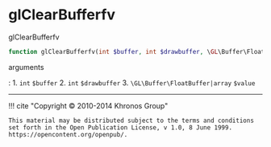 # glClearBufferfv
glClearBufferfv

```php
function glClearBufferfv(int $buffer, int $drawbuffer, \GL\Buffer\FloatBuffer|array $value) : void
```

arguments

:    1. `int` `$buffer` 
    2. `int` `$drawbuffer` 
    3. `\GL\Buffer\FloatBuffer|array` `$value` 

---
     

!!! cite "Copyright © 2010-2014 Khronos Group"

    This material may be distributed subject to the terms and conditions set forth in the Open Publication License, v 1.0, 8 June 1999. https://opencontent.org/openpub/.